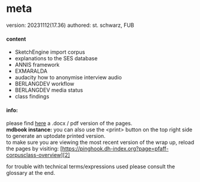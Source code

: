 # meta
version: 20231112(17.36)
authored: st. schwarz, FUB
#### content
- SketchEngine import corpus
- explanations to the SES database
- ANNIS framework
- EXMARALDA
- audacity how to anonymise interview audio
- BERLANGDEV workflow
- BERLANGDEV media status
- class findings

#### info:
please find [here][1] a .docx / pdf version of the pages.     
**mdbook instance:** you can also use the \<print\> button on the top right side to generate an uptodate printed version.    
to make sure you are viewing the most recent version of the wrap up, reload the pages by visiting: [https://pinghook.dh-index.org?page=pfaff-corpusclass-overview][2]   

for trouble with technical terms/expressions used please consult the glossary at the end.

[1]:	https://box.fu-berlin.de/s/tJNBadWwD5b3fJM
[2]:	https://pinghook.dh-index.org?page=pfaff-corpusclass-overview